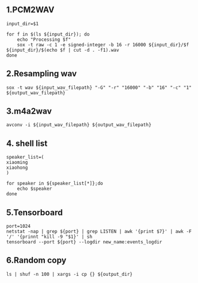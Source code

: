## 1.PCM2WAV
```
input_dir=$1

for f in $(ls ${input_dir}); do 
    echo "Processing $f"
    sox -t raw -c 1 -e signed-integer -b 16 -r 16000 ${input_dir}/$f ${input_dir}/$(echo $f | cut -d . -f1).wav
done
```

## 2.Resampling wav
```
sox -t wav ${input_wav_filepath} "-G" "-r" "16000" "-b" "16" "-c" "1" ${output_wav_filepath}
```

## 3.m4a2wav
```
avconv -i ${input_wav_filepath} ${output_wav_filepath}
```

## 4. shell list
```
speaker_list=(
xiaoming
xiaohong
)

for speaker in ${speaker_list[*]};do
    echo $speaker
done
```

## 5.Tensorboard
```
port=1024
netstat -nap | grep ${port} | grep LISTEN | awk '{print $7}' | awk -F '/' '{prinnt "kill -9 "$1}' | sh
tensorboard --port ${port} --logdir new_name:events_logdir
```

## 6.Random copy
```
ls | shuf -n 100 | xargs -i cp {} ${output_dir}
```






